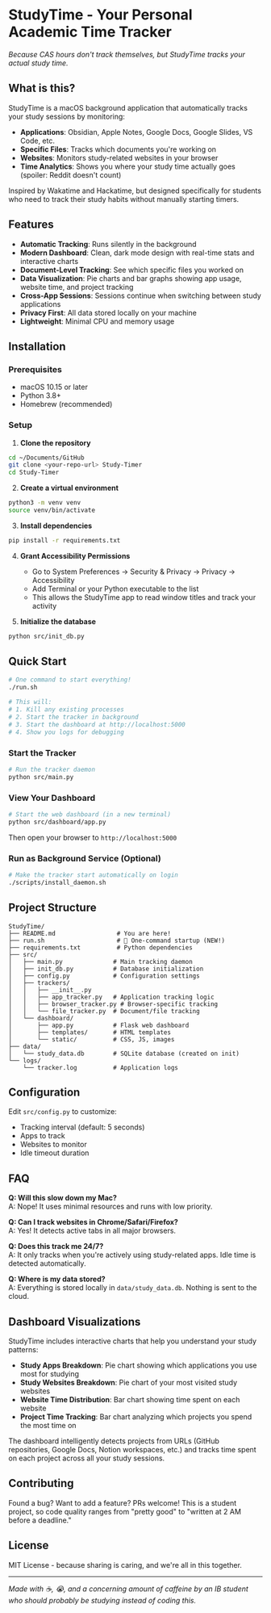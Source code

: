 # StudyTime - Your Personal Academic Time Tracker

*Because CAS hours don't track themselves, but StudyTime tracks your actual study time.*

## What is this?

StudyTime is a macOS background application that automatically tracks your study sessions by monitoring:
- **Applications**: Obsidian, Apple Notes, Google Docs, Google Slides, VS Code, etc.
- **Specific Files**: Tracks which documents you're working on
- **Websites**: Monitors study-related websites in your browser
- **Time Analytics**: Shows you where your study time actually goes (spoiler: Reddit doesn't count)

Inspired by Wakatime and Hackatime, but designed specifically for students who need to track their study habits without manually starting timers.

## Features

- **Automatic Tracking**: Runs silently in the background
- **Modern Dashboard**: Clean, dark mode design with real-time stats and interactive charts
- **Document-Level Tracking**: See which specific files you worked on
- **Data Visualization**: Pie charts and bar graphs showing app usage, website time, and project tracking
- **Cross-App Sessions**: Sessions continue when switching between study applications
- **Privacy First**: All data stored locally on your machine
- **Lightweight**: Minimal CPU and memory usage

## Installation

### Prerequisites
- macOS 10.15 or later
- Python 3.8+
- Homebrew (recommended)

### Setup

1. **Clone the repository**
```bash
cd ~/Documents/GitHub
git clone <your-repo-url> Study-Timer
cd Study-Timer
```

2. **Create a virtual environment**
```bash
python3 -m venv venv
source venv/bin/activate
```

3. **Install dependencies**
```bash
pip install -r requirements.txt
```

4. **Grant Accessibility Permissions**
   - Go to System Preferences → Security & Privacy → Privacy → Accessibility
   - Add Terminal or your Python executable to the list
   - This allows the StudyTime app to read window titles and track your activity

5. **Initialize the database**
```bash
python src/init_db.py
```

## Quick Start

```bash
# One command to start everything!
./run.sh

# This will:
# 1. Kill any existing processes
# 2. Start the tracker in background
# 3. Start the dashboard at http://localhost:5000
# 4. Show you logs for debugging
```

### Start the Tracker
```bash
# Run the tracker daemon
python src/main.py
```

### View Your Dashboard
```bash
# Start the web dashboard (in a new terminal)
python src/dashboard/app.py
```

Then open your browser to `http://localhost:5000`

### Run as Background Service (Optional)
```bash
# Make the tracker start automatically on login
./scripts/install_daemon.sh
```

## Project Structure

```
StudyTime/
├── README.md                 # You are here!
├── run.sh                    # 🚀 One-command startup (NEW!)
├── requirements.txt          # Python dependencies
├── src/
│   ├── main.py              # Main tracking daemon
│   ├── init_db.py           # Database initialization
│   ├── config.py            # Configuration settings
│   ├── trackers/
│   │   ├── __init__.py
│   │   ├── app_tracker.py   # Application tracking logic
│   │   ├── browser_tracker.py # Browser-specific tracking
│   │   └── file_tracker.py  # Document/file tracking
│   └── dashboard/
│       ├── app.py           # Flask web dashboard
│       ├── templates/       # HTML templates
│       └── static/          # CSS, JS, images
├── data/
│   └── study_data.db        # SQLite database (created on init)
└── logs/
    └── tracker.log          # Application logs
```

## Configuration

Edit `src/config.py` to customize:
- Tracking interval (default: 5 seconds)
- Apps to track
- Websites to monitor
- Idle timeout duration

## FAQ

**Q: Will this slow down my Mac?**  
A: Nope! It uses minimal resources and runs with low priority.

**Q: Can I track websites in Chrome/Safari/Firefox?**  
A: Yes! It detects active tabs in all major browsers.

**Q: Does this track me 24/7?**  
A: It only tracks when you're actively using study-related apps. Idle time is detected automatically.

**Q: Where is my data stored?**  
A: Everything is stored locally in `data/study_data.db`. Nothing is sent to the cloud.

## Dashboard Visualizations

StudyTime includes interactive charts that help you understand your study patterns:

- **Study Apps Breakdown**: Pie chart showing which applications you use most for studying
- **Study Websites Breakdown**: Pie chart of your most visited study websites
- **Website Time Distribution**: Bar chart showing time spent on each website
- **Project Time Tracking**: Bar chart analyzing which projects you spend the most time on

The dashboard intelligently detects projects from URLs (GitHub repositories, Google Docs, Notion workspaces, etc.) and tracks time spent on each project across all your study sessions.

## Contributing

Found a bug? Want to add a feature? PRs welcome! This is a student project, so code quality ranges from "pretty good" to "written at 2 AM before a deadline."

## License

MIT License - because sharing is caring, and we're all in this together.

---

*Made with ☕, 😭, and a concerning amount of caffeine by an IB student who should probably be studying instead of coding this.*
